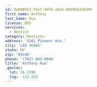```yaml
---
id: 9e090923-f6e7-4d7b-a0a5-0db956d36499
first_name: Anthony
last_name: Hua
license: DDS
services:
  - Dentist
category: Dentists
address: '5261 Pioneer Ave.'
city: 'LAS VEGAS'
state: NV
zip: '89146'
phone: '(702) 843-0946'
title: 'Anthony Hua'
_geoloc:
  lat: 36.2398
  lng: -115.253
---
```

